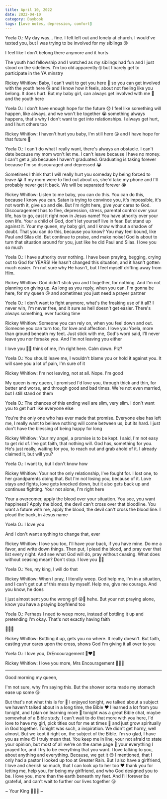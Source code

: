 ```yaml
---
title: April 10, 2022
date: 2022-04-10
category: Daybook
tags: [Love notes, depression, comfort]
---
```

Yoela O.:
My day was... fine. I felt left out and lonely at church. I would've texted you, but I was trying to be involved for my siblings 😢

I feel like I don't belong there anymore and it hurts
<!--more-->
The youth had fellowship and I watched as my siblings had fun and I just stood on the sidelines. I'm too old apparently 🙄 but I barely get to participate in the YA minstry

Rickey Whitlow:
Baby, I can't wait to get you here 🥺 so you can get involved with the youth here 😘 and I know how it feels, about not feeling like you belong. It does hurt. But my baby girl, can always get involved with me 💍 and the youth here

Yoela O.:
I don't have enough hope for the future 😞 I feel like something will happen, like always, and we won't be together 😭 something always happens, that's why I don't want to get into relationships. I always get hurt, and I hurt others too

Rickey Whitlow:
I haven't hurt you baby, I'm still here 😘 and I have hope for that future 💍

Yoela O.:
I can't do what I really want, there's always an obstacle. I can't date because my mom won't let me. I can't leave because I have no money. I can't get a job because I haven't graduated. Graduating is taking forever because I'm so discouraged and depressed 😭

Sometimes I think that I will really hurt you someday by being forced to leave 😭 If my mom were to find out about us, she'd take my phone and I'll probably never get it back. We will be separated forever 😭

Rickey Whitlow:
Listen to me baby, you can do this. You can do this, because I know you can. Satan is trying to convince you, it's impossible, it's not worth it, give up and die. But I'm right here, give your cares to God. Discouragement has to flee, depression, stress, parental control over your life, has to go, cast it right now in Jesus name! You have athority over your own life. Your a child of God, don't let yourself live in fear. But stand up against it. Your my queen, my baby girl, and I know without a shadow of doubt. That you can do this, because you know? You may feel bound, like Paul and Silas did. But continue to praise, and make noise! God is about to turn that situation around for you, just like he did Paul and Silas. I love you so much

Yoela O.:
I have authority over nothing. I have been praying, begging, crying out to God for YEARS! He hasn't changed this situation, and it hasn't gotten much easier. I'm not sure why He hasn't, but I feel myself drifting away from Him.

Rickey Whitlow:
God didn't stick you and I together, for nothing. And I'm not planning on giving up. As long as you reply, when you can. I'm gonna be here, for my queen 😘 and sometimes you just need a prayer partner

Yoela O.:
I don't want to fight anymore, what's the freaking use of it all? I never win, I'm never free, and it sure as hell doesn't get easier. There's always something, ever fucking time

Rickey Whitlow:
Someone you can rely on, when you feel down and out. Someone you can turn too, for love and affection. I love you Yoela, more than ground beneath my feet. Just stick with me, God's word said, I'll never leave you nor forsake you. And I'm not leaving you either

I love you 🥺💍 think of me, I'm right here. Calm down. Plz?

Yoela O.:
You should leave me, I wouldn't blame you or hold it against you. It will save you a lot of pain, I'm sure of it

Rickey Whitlow:
I'm not leaving, not at all. Nope. I'm good

My queen is my queen, I promised I'd love you, through thick and thin, for better and worse, and through good and bad times. We're not even married, but I still stand on them

Yoela O.:
The chances of this ending well are slim, very slim. I don't want you to get hurt like everyone else

You're the only one who has ever made that promise. Everyone else has left me, I really want to believe nothing will come between us, but its hard. I just don't have the blessing of being happy for long

Rickey Whitlow:
Your my angel, a promise is to be kept. I said, I'm not easy to get rid of. I've got faith, that nothing will. God has, something for you. He's just really, waiting for you, to reach out and grab ahold of it. I already claimed it, but will you?

Yoela O.:
I want to, but I don't know how

Rickey Whitlow:
Your not the only relationship, I've fought for. I lost one, to her grandparents doing that. But I'm not losing you, because of it. Love stays and fights, love gets knocked down, but it also gets back up and continues fighting. Your not alone, I'm right here

Your a overcomer, apply the blood over your situation. You see, you want happiness? Apply the blood, the devil can't cross over that bloodline. You want a future with me, apply the blood, the devil can't cross the blood line. I plead the back, in Jesus name

Yoela O.:
I love you

And I don't want anything to change that, ever

Rickey Whitlow:
I love you too, I'll have your back, if you have mine. Do me a favor, and write down things. Then put, I plead the blood, and pray over that list every night. And see what God will do, pray without ceasing. What does without ceasing mean? Don't stop. I love you 💍🥺

Yoela O.:
Yes, my king, I will do that

Rickey Whitlow:
When I pray, I literally weep. God help me, I'm in a situation, and I can't get out of this mess by myself. Help me, give me courage. And you know, he does

I just almost sent you the wrong gif 😜🤤 hehe. But your not praying alone, know you have a praying boyfriend too

Yoela O.:
Perhaps I need to weep more, instead of bottling it up and pretending I'm okay. That's not exactly having faith

🥺💍💋

Rickey Whitlow:
Bottling it up, gets you no where. It really doesn't. But faith, casting your cares upon the cross, shows God I'm giving it all over to you

Yoela O.:
I love you, DrEncouragement 💋❤‍🔥

Rickey Whitlow:
I love you more, Mrs Encouragement 👑💍😘

---

Good morning my queen,

I'm not sure, why I'm saying this. But the shower sorta made my stomach ease up some 😘

But that's not what this is for 🥺 I enjoyed tonight, we talked about a subject we haven't talked about in a long time, the Bible ❤️ I learned a lot from you tonight, and I plan on learning more 🥰 tonight was a great Bible chat, maybe somewhat of a Bible study. I can't wait to do that more with you here, I'd love to have my girl, pick titles out for me at times 💍 and just grow spiritually in God together. Tonight was such, a inspiration. We didn't get horny, well almost. But we kept it right on, the subject of the Bible. I'm so glad, I have you as mine 😍 I truly mean that. You keep me in line, your not afraid to state your opinion, but most of all we're on the same page 💍 your everything I prayed for, and I try to be everything that you want. I love talking to you, about anything and everything. Because, we get it 😊 I mentioned, that I only had a pastor I looked up too at Greater Rain. But I also have a girlfriend, I love and cherish so much, that I can look up to her too ❤️ thank you for letting me, help you, for being my girlfriend, and who God designed you to be. I love you, more than the earth beneath my feet. And I'll forever be grateful, and can't wait to further our lives together 😘

~ Your King 🥺👑💍 ~